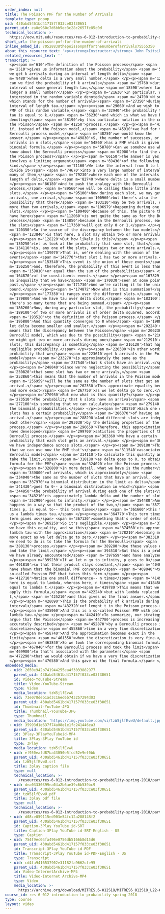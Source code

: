 ```yaml
---
order_index: null
title: The Poisson PMF for the Number of Arrivals
template_type: popup
uid: 430abd5461bd417157f033ce03f30651
parent_uid: ea0e960c7d6bb5ec3c28c2657fe85c0d
technical_location: >-
  https://ocw.mit.edu/resources/res-6-012-introduction-to-probability-spring-2018/part-iii-random-processes/the-poisson-pmf-for-the-number-of-arrivals
short_url: the-poisson-pmf-for-the-number-of-arrivals
inline_embed_id: 70528838thepoissonpmfforthenumberofarrivals75555350
about_this_resource_text: '<p><strong>Instructor:</strong> John Tsitsiklis</p>'
related_resources_text: ''
transcript: >-
  <p><span m='610'>The definition of the Poisson process</span> <span
  m='2510'>gives us information about the probability</span> <span m='5270'>that
  we get k arrivals during an interval of length delta</span> <span
  m='9480'>when delta is a very small number.</span> </p><p><span m='12570'>How
  can we find the probability of k arrivals</span> <span m='15760'>during an
  interval of some general length tau,</span> <span m='18590'>where tau is no
  longer a small number?</span> </p><p><span m='21630'>In particular, we're
  interested in the random variable denoted</span> <span m='24700'>N sub tau,
  which stands for the number of arrivals</span> <span m='27350'>during an
  interval of length tau.</span> </p><p><span m='29660'>And we wish to find the
  PMF of this random variable,</span> <span m='32940'>the probability that N sub
  tau is equal to k,</span> <span m='36230'>and which is what we have been
  denoting</span> <span m='38190'>by this particular notation in the context of
  the Poisson</span> <span m='41250'>process.</span> </p><p><span m='43360'>Now
  if, instead of the Poisson model,</span> <span m='45910'>we had for the
  Bernoulli process model,</span> <span m='48250'>we would know the
  answer.</span> </p><p><span m='49830'>S, the number of successes, or number of
  arrivals in n slots,</span> <span m='54860'>has a PMF which is given by the
  binomial formula.</span> </p><p><span m='58780'>Can we somehow use what we
  know about the Bernoulli process</span> <span m='62900'>to find the answer for
  the Poisson process?</span> </p><p><span m='66150'>The answer is yes, and it
  involves a limiting argument</span> <span m='69430'>of the following
  kind.</span> </p><p><span m='71160'>We take the interval from 0 to t and
  divide it</span> <span m='74670'>into a very large number of intervals, so
  many of them,</span> <span m='79230'>where each one of the intervals has a
  length of delta,</span> <span m='82740'>where delta is a small number.</span>
  </p><p><span m='86180'>And to push the analogy with the Bernoulli
  process,</span> <span m='89560'>we will be calling those little intervals as
  slots.</span> </p><p><span m='95100'>Now during each slot, we may get zero
  arrivals, one arrival,</span> <span m='100960'>but there's also the
  possibility that there</span> <span m='103110'>may be two arrivals, or even
  more than two arrivals,</span> <span m='106979'>happening during one of the
  slots.</span> </p><p><span m='109400'>Because of this, the picture that we
  have here</span> <span m='112060'>is not quite the same as for the Bernoulli
  process</span> <span m='114850'>because in the Bernoulli process, each one of
  the slots</span> <span m='117360'>will get only 0 or 1.</span> </p><p><span
  m='120350'>So the source of the discrepancy between the two models</span>
  <span m='123840'>is that here, a slot may obtain two or more arrivals.</span>
  </p><p><span m='128220'>But how likely is this?</span> </p><p><span
  m='130250'>Let us look at the probability that some slot, that</span> <span
  m='134110'>is, any one of the slots, contains two or more arrivals.</span>
  </p><p><span m='139070'>That is, we're dealing with the union of the
  events</span> <span m='142770'>that slot i has two or more arrivals.</span>
  </p><p><span m='153540'>This event is the union of these events</span> <span
  m='156250'>and, therefore, the probability of this event is less than</span>
  <span m='159810'>or equal than the sum of the probabilities</span> <span
  m='164870'>of the constituents events.</span> </p><p><span m='167829'>This is
  an inequality that we have</span> <span m='170030'>seen at some point in the
  past.</span> </p><p><span m='171730'>And we're calling it to the union
  bound.</span> </p><p><span m='174872'>Now what is this summation?</span>
  </p><p><span m='177350'>i ranges over the different slots.</span> </p><p><span
  m='179800'>And we have tau over delta slots,</span> <span m='183100'>so
  there's so many terms that are being summed.</span> </p><p><span
  m='186260'>Now, during any particular slot, the probability</span> <span
  m='189100'>of two or more arrivals is of order delta squared, according</span>
  <span m='193520'>to the definition of the Poisson process.</span> </p><p><span
  m='195880'>And this quantity converges to 0 when</span> <span m='198800'>we
  let delta become smaller and smaller.</span> </p><p><span m='202240'>So this
  means that the discrepancy between the Poisson</span> <span m='206230'>and the
  Bernoulli model, which was due to the possibility</span> <span m='210030'>that
  we might get two or more arrivals during one</span> <span m='212910'>of those
  slots, this discrepancy is something</span> <span m='216120'>that happens with
  negligible probability.</span> </p><p><span m='220380'>In other words, the
  probability that we</span> <span m='223610'>get k arrivals in the Poisson
  model</span> <span m='233270'>is approximately the same as the
  probability</span> <span m='237540'>that k slots have an arrival.</span>
  </p><p><span m='248040'>Since we're neglecting the possibility</span> <span
  m='250820'>that some slot has two or more arrivals,</span> <span
  m='253860'>this means that the number of arrivals in the Poisson model</span>
  <span m='256959'>will be the same as the number of slots that get an
  arrival.</span> </p><p><span m='262330'>This approximate equality becomes more
  and more exact</span> <span m='267750'>as we let delta go to zero.</span>
  </p><p><span m='270930'>But now what is this quantity?</span> </p><p><span
  m='273510'>The probability that k slots have an arrival</span> <span
  m='277100'>is something that we can calculate</span> <span m='279140'>using
  the binomial probabilities.</span> </p><p><span m='281750'>Each one of the
  slots has a certain probability</span> <span m='286370'>of having an
  arrival.</span> </p><p><span m='288290'>And different slots are independent of
  each other</span> <span m='293030'>by the defining properties of the Poisson
  process.</span> </p><p><span m='296659'>Therefore, this approximation that we
  have developed</span> <span m='299700'>satisfies the properties of the
  Bernoulli process.</span> </p><p><span m='303360'>We have a certain
  probability that each slot gets an arrival.</span> </p><p><span m='306440'>And
  we have independence across slots.</span> </p><p><span m='309180'>This means
  that we can use now the PMF that's</span> <span m='311540'>associated with the
  Bernoulli model</span> <span m='314110'>to calculate this quantity and then
  take the limit,</span> <span m='318180'>as delta goes to 0, to obtain a
  formula for the PMF</span> <span m='324020'>for the Poisson process.</span>
  </p><p><span m='326800'>In more detail, what we have is the number</span>
  <span m='330800'>of arrivals, which is approximately</span> <span
  m='334040'>the same as the number of slots that have an arrival, obeys</span>
  <span m='337970'>a binomial distribution in the limit as delta</span> <span
  m='341430'>goes to 0-- a binomial distribution in which</span> <span
  m='344850'>the probability of arrival during each one of the slots</span>
  <span m='348210'>is approximately lambda delta and the number of slots</span>
  <span m='352900'>goes to infinity.</span> </p><p><span m='354480'>And this
  happens in a way so that the product of the two,</span> <span m='357705'>n
  times p, is equal to-- this term times</span> <span m='361660'>this term gives
  us a lambda times tau.</span> </p><p><span m='364770'>This term times this
  term gives us</span> <span m='367120'>something that's order of delta.</span>
  </p><p><span m='369250'>So it's negligible.</span> </p><p><span m='371130'>So
  we have this equality, and so this</span> <span m='374560'>is approximately
  lambda tau with the approximation</span> <span m='378210'>becoming more and
  more exact as we let delta go to zero.</span> </p><p><span m='383310'>So all
  we need to do is to take the formula for the Bernoulli</span> <span
  m='388130'>process.</span> </p><p><span m='389280'>Use these values of p and n
  and take the limit.</span> </p><p><span m='394510'>But this is a problem that
  we have already encountered</span> <span m='397659'>and have analyzed.</span>
  </p><p><span m='399230'>If we let n go to infinity, p goes to 0</span> <span
  m='401810'>so that their product stays constant,</span> <span m='404030'>we
  have shown that the binomial PMF converges</span> <span m='409040'>to the
  so-called Poisson PMF that takes this form.</span> </p><p><span
  m='412710'>Notice one small difference-- n times</span> <span m='414960'>p
  here is equal to lambda, whereas here, n times</span> <span m='418450'>p is
  equal to lambda t.</span> </p><p><span m='419780'>This means that we need to
  apply this formula,</span> <span m='422240'>but with lambda replaced by lambda
  t,</span> <span m='425210'>and this gives us the final answer.</span>
  </p><p><span m='428090'>This is the probability of k arrivals during a time
  interval</span> <span m='432320'>of lenght t in the Poisson process.</span>
  </p><p><span m='435060'>And this is a so-called Poisson PMF with parameter
  lambda tau.</span> </p><p><span m='442410'>To summarize, our strategy was to
  argue that the Poisson</span> <span m='447780'>process is increasingly
  accurately described</span> <span m='452870'>by a Bernoulli process if we
  discretize</span> <span m='455860'>time in a very fine discretization.</span>
  </p><p><span m='458740'>And the approximation becomes exact in the
  limit</span> <span m='461350'>when the discretization is very fine.</span>
  </p><p><span m='463840'>So we took the corresponding binomial formula</span>
  <span m='467040'>for the Bernoulli process and took the limit</span> <span
  m='469980'>to that's associated with the parameters</span> <span
  m='472290'>that we would obtain if we have a very fine discretization.</span>
  </p><p><span m='476580'>And this gave us the final formula.</span> </p><p></p>
embedded_media:
  - uid: 2650e942b741944255ea4f3033882977
    parent_uid: 430abd5461bd417157f033ce03f30651
    id: Video-YouTube-Stream
    title: Video-YouTube-Stream
    type: Video
    media_location: tzW5jlfEvwU
  - uid: 73e078deb1ad3c16ed6b743257294d03
    parent_uid: 430abd5461bd417157f033ce03f30651
    id: Thumbnail-YouTube-JPG
    title: Thumbnail-YouTube-JPG
    type: Thumbnail
    media_location: 'https://img.youtube.com/vi/tzW5jlfEvwU/default.jpg'
  - uid: 35993d1e637f74a08e1e1fc241446ea3
    parent_uid: 430abd5461bd417157f033ce03f30651
    id: 3Play-3PlayYouTubeid-MP4
    title: 3Play-3Play YouTube id
    type: 3Play
    media_location: tzW5jlfEvwU
  - uid: ef950eafd87ba43050e5fcd52e9ef0bb
    parent_uid: 430abd5461bd417157f033ce03f30651
    id: tzW5jlfEvwU.srt
    title: 3play caption file
    type: null
    technical_location: >-
      /resources/res-6-012-introduction-to-probability-spring-2018/part-iii-random-processes/the-poisson-pmf-for-the-number-of-arrivals/tzW5jlfEvwU.srt
  - uid: dea03330399ea04a2b6ae39c6b539bc9
    parent_uid: 430abd5461bd417157f033ce03f30651
    id: tzW5jlfEvwU.pdf
    title: 3play pdf file
    type: null
    technical_location: >-
      /resources/res-6-012-introduction-to-probability-spring-2018/part-iii-random-processes/the-poisson-pmf-for-the-number-of-arrivals/tzW5jlfEvwU.pdf
  - uid: d08ce059115ed903e54fc12a288148f2
    parent_uid: 430abd5461bd417157f033ce03f30651
    id: Caption-3Play YouTube id-SRT
    title: Caption-3Play YouTube id-SRT-English - US
    type: Caption
  - uid: 754f9ec04fa496e0756db5166b8d15d6
    parent_uid: 430abd5461bd417157f033ce03f30651
    id: Transcript-3Play YouTube id-PDF
    title: Transcript-3Play YouTube id-PDF-English - US
    type: Transcript
  - uid: cd4fa9416537902e31182fa9662cfe95
    parent_uid: 430abd5461bd417157f033ce03f30651
    id: Video-InternetArchive-MP4
    title: Video-Internet Archive-MP4
    type: Video
    media_location: >-
      https://archive.org/download/MITRES.6-012S18/MITRES6_012S18_L22-04_300k.mp4
course_id: res-6-012-introduction-to-probability-spring-2018
type: course
layout: video
---
```

